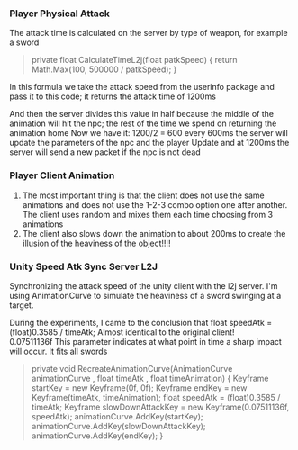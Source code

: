 ### Player Physical Attack
The attack time is calculated on the server by type of weapon, for example a sword

<blockquote>
   private float CalculateTimeL2j(float patkSpeed)
   {
       return Math.Max(100, 500000 / patkSpeed);
   }
</blockquote>

In this formula we take the attack speed from the userinfo package and pass it to this code; it returns the attack time of 1200ms

And then the server divides this value in half because the middle of the animation will hit the npc; the rest of the time we spend on returning the animation home
Now we have it: 1200/2 = 600 every 600ms the server will update the parameters of the npc and the player Update and at 1200ms the server will send a new packet if the npc is not dead

### Player Client Animation
1. The most important thing is that the client does not use the same animations and does not use the 1-2-3 combo option one after another. The client uses random and mixes them each time choosing from 3 animations
2. The client also slows down the animation to about 200ms to create the illusion of the heaviness of the object!!!!

### Unity Speed Atk Sync Server L2J
Synchronizing the attack speed of the unity client with the l2j server. I'm using AnimationCurve to simulate the heaviness of a sword swinging at a target.     

During the experiments, I came to the conclusion that float speedAtk = (float)0.3585 / timeAtk; Almost identical to the original client!     
0.07511136f This parameter indicates at what point in time a sharp impact will occur. It fits all swords  
<blockquote>
      private void RecreateAnimationCurve(AnimationCurve animationCurve , float timeAtk , float timeAnimation)  
    {  
        Keyframe startKey = new Keyframe(0f, 0f);   
        Keyframe endKey = new Keyframe(timeAtk, timeAnimation);  
        float speedAtk = (float)0.3585 / timeAtk;  
        Keyframe slowDownAttackKey = new Keyframe(0.07511136f, speedAtk);  
        animationCurve.AddKey(startKey);  
        animationCurve.AddKey(slowDownAttackKey);  
        animationCurve.AddKey(endKey);  
    }  
</blockquote>  